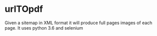 # urlTOpdf
Given a sitemap in XML format it will produce full pages images of each page. It uses python 3.6 and selenium 
